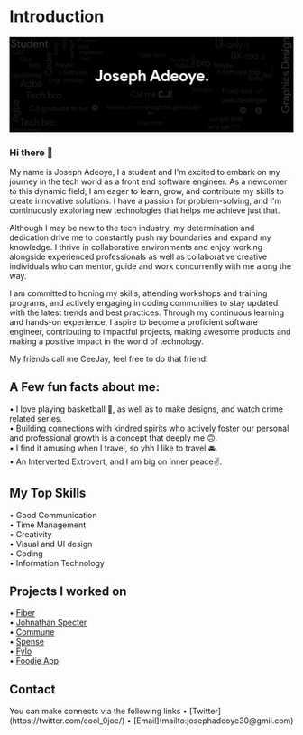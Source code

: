 # Introduction
![Intro Image](/my-hero-intro.png)
### Hi there 👋
<p> My name is Joseph Adeoye,  I a student and I'm excited to embark on my journey in the tech world as a front end software engineer. As a newcomer to this dynamic field, I am eager to learn, grow, and contribute my skills to create innovative solutions. I have a passion for problem-solving, and I'm continuously exploring new technologies that helps me achieve just that.

Although I may be new to the tech industry, my determination and dedication drive me to constantly push my boundaries and expand my knowledge. I thrive in collaborative environments and enjoy working alongside experienced professionals as well as collaborative creative individuals who can mentor, guide and work concurrently with me along the way.

I am committed to honing my skills, attending workshops and training programs, and actively engaging in coding communities to stay updated with the latest trends and best practices. Through my continuous learning and hands-on experience, I aspire to become a proficient software engineer, contributing to impactful projects, making awesome products and making a positive impact in the world of technology. </p>

<p>My friends call me CeeJay, feel free to do that friend!</p>



## A Few fun facts about me: 
&bull; I love playing basketball 🏀, as well as to make designs, and watch crime related series.
<br>
&bull; Building connections with kindred spirits who actively foster our personal and professional growth is a concept that deeply me 🙃.
<br>
&bull; I find it amusing when I travel, so yhh I like to travel 🚘.
<br>
&bull; An Interverted Extrovert, and  I am big on inner peace✌️.
<br>


## My Top Skills
&bull; Good Communication
<br>
&bull; Time Management
<br>
&bull; Creativity
<br>
&bull; Visual and UI design
<br>
&bull; Coding
<br>
&bull; Information Technology
<br>


## Projects I worked on
&bull; [Fiber](https://cjfiberdemo.netlify.app/)
<br>
&bull; [Johnathan Specter](https://johnathanspecter.netlify.app/)
<br>
&bull; [Commune](https://cjcommunedemo.netlify.app)
<br>
&bull; [Spense](https://cjspensedemo.netlify.app/)
<br>
&bull; [Fylo](https://1stcapstone4group161.netlify.app/)
<br>
&bull; [Foodie App](https://example.com/to-be-added-later/)


## Contact
<p> You can make connects via the following links
&bull; [Twitter](https://twitter.com/cool_0joe/)
&bull; [Email](mailto:josephadeoye30@gmil.com)